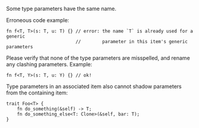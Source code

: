 Some type parameters have the same name.

Erroneous code example:

```compile_fail,E0403
fn f<T, T>(s: T, u: T) {} // error: the name `T` is already used for a generic
                          //        parameter in this item's generic parameters
```

Please verify that none of the type parameters are misspelled, and rename any
clashing parameters. Example:

```
fn f<T, Y>(s: T, u: Y) {} // ok!
```

Type parameters in an associated item also cannot shadow parameters from the
containing item:

```compile_fail,E0403
trait Foo<T> {
    fn do_something(&self) -> T;
    fn do_something_else<T: Clone>(&self, bar: T);
}
```
